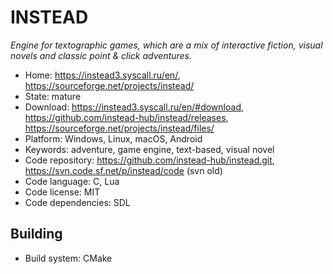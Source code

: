 # INSTEAD

_Engine for textographic games, which are a mix of interactive fiction, visual novels and classic point & click adventures._

- Home: https://instead3.syscall.ru/en/, https://sourceforge.net/projects/instead/
- State: mature
- Download: https://instead3.syscall.ru/en/#download, https://github.com/instead-hub/instead/releases, https://sourceforge.net/projects/instead/files/
- Platform: Windows, Linux, macOS, Android
- Keywords: adventure, game engine, text-based, visual novel
- Code repository: https://github.com/instead-hub/instead.git, https://svn.code.sf.net/p/instead/code (svn old)
- Code language: C, Lua
- Code license: MIT
- Code dependencies: SDL

## Building

- Build system: CMake
